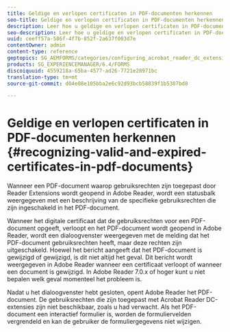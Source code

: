 ```yaml
---
title: Geldige en verlopen certificaten in PDF-documenten herkennen
seo-title: Geldige en verlopen certificaten in PDF-documenten herkennen
description: Leer hoe u geldige en verlopen certificaten in PDF-documenten herkent.
seo-description: Leer hoe u geldige en verlopen certificaten in PDF-documenten herkent.
uuid: ceeff57a-586f-4f7b-852f-2a637f003d7e
contentOwner: admin
content-type: reference
geptopics: SG_AEMFORMS/categories/configuring_acrobat_reader_dc_extensions
products: SG_EXPERIENCEMANAGER/6.4/FORMS
discoiquuid: 4559218a-65ba-4577-ad26-7721e28971bc
translation-type: tm+mt
source-git-commit: d04e08e105bba2e6c92d93bcb58839f1b5307bd8

---
```



# Geldige en verlopen certificaten in PDF-documenten herkennen {#recognizing-valid-and-expired-certificates-in-pdf-documents}

Wanneer een PDF-document waarop gebruiksrechten zijn toegepast door Reader Extensions wordt geopend in Adobe Reader, wordt een statusbalk weergegeven met een beschrijving van de specifieke gebruiksrechten die zijn ingeschakeld in het PDF-document.

Wanneer het digitale certificaat dat de gebruiksrechten voor een PDF-document opgeeft, verloopt en het PDF-document wordt geopend in Adobe Reader, wordt een dialoogvenster weergegeven met de melding dat het PDF-document gebruiksrechten heeft, maar deze rechten zijn uitgeschakeld. Hoewel het bericht aangeeft dat het PDF-document is gewijzigd of gewijzigd, is dit niet altijd het geval. Dit bericht wordt weergegeven in Adobe Reader wanneer een certificaat verloopt of wanneer een document is gewijzigd. In Adobe Reader 7.0.x of hoger kunt u niet bepalen welk geval momenteel het probleem is.

Nadat u het dialoogvenster hebt gesloten, opent Adobe Reader het PDF-document. De gebruiksrechten die zijn toegepast met Acrobat Reader DC-extensies zijn niet beschikbaar, zoals u had verwacht. Als het PDF-document een interactief formulier is, worden de formuliervelden vergrendeld en kan de gebruiker de formuliergegevens niet wijzigen.
